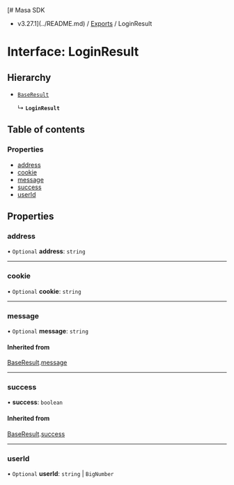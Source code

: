 [# Masa SDK
 - v3.27.1](../README.md) / [Exports](../modules.md) / LoginResult

# Interface: LoginResult

## Hierarchy

- [`BaseResult`](BaseResult.md)

  ↳ **`LoginResult`**

## Table of contents

### Properties

- [address](LoginResult.md#address)
- [cookie](LoginResult.md#cookie)
- [message](LoginResult.md#message)
- [success](LoginResult.md#success)
- [userId](LoginResult.md#userid)

## Properties

### address

• `Optional` **address**: `string`

___

### cookie

• `Optional` **cookie**: `string`

___

### message

• `Optional` **message**: `string`

#### Inherited from

[BaseResult](BaseResult.md).[message](BaseResult.md#message)

___

### success

• **success**: `boolean`

#### Inherited from

[BaseResult](BaseResult.md).[success](BaseResult.md#success)

___

### userId

• `Optional` **userId**: `string` \| `BigNumber`
